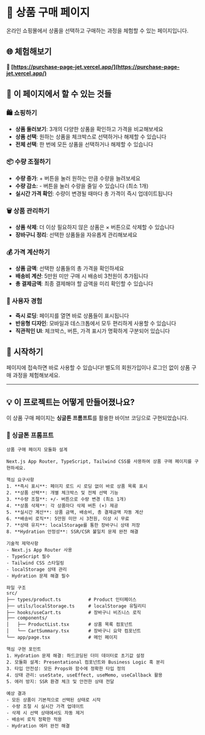 # 🛒 상품 구매 페이지

온라인 쇼핑몰에서 상품을 선택하고 구매하는 과정을 체험할 수 있는 페이지입니다.

## 🌐 체험해보기

**🔗 [https://purchase-page-jet.vercel.app/](https://purchase-page-jet.vercel.app/)**

## 🎯 이 페이지에서 할 수 있는 것들

### 🛍️ 쇼핑하기
- **상품 둘러보기**: 3개의 다양한 상품을 확인하고 가격을 비교해보세요
- **상품 선택**: 원하는 상품을 체크박스로 선택하거나 해제할 수 있습니다
- **전체 선택**: 한 번에 모든 상품을 선택하거나 해제할 수 있습니다

### 📦 수량 조절하기
- **수량 증가**: + 버튼을 눌러 원하는 만큼 수량을 늘려보세요
- **수량 감소**: - 버튼을 눌러 수량을 줄일 수 있습니다 (최소 1개)
- **실시간 가격 확인**: 수량이 변경될 때마다 총 가격이 즉시 업데이트됩니다

### 🗑️ 상품 관리하기
- **상품 삭제**: 더 이상 필요하지 않은 상품은 × 버튼으로 삭제할 수 있습니다
- **장바구니 정리**: 선택한 상품들을 자유롭게 관리해보세요

### 💰 가격 계산하기
- **상품 금액**: 선택한 상품들의 총 가격을 확인하세요
- **배송비 계산**: 5만원 미만 구매 시 배송비 3천원이 추가됩니다
- **총 결제금액**: 최종 결제해야 할 금액을 미리 확인할 수 있습니다

### 🎨 사용자 경험
- **즉시 로딩**: 페이지를 열면 바로 상품들이 표시됩니다
- **반응형 디자인**: 모바일과 데스크톱에서 모두 편리하게 사용할 수 있습니다
- **직관적인 UI**: 체크박스, 버튼, 가격 표시가 명확하게 구분되어 있습니다

## 🚀 시작하기

페이지에 접속하면 바로 사용할 수 있습니다! 별도의 회원가입이나 로그인 없이 상품 구매 과정을 체험해보세요.

---

## 💡 이 프로젝트는 어떻게 만들어졌나요?

이 상품 구매 페이지는 **싱글톤 프롬프트**를 활용한 바이브 코딩으로 구현되었습니다. 

### 🎯 싱글톤 프롬프트

```
상품 구매 페이지 모듈화 설계

Next.js App Router, TypeScript, Tailwind CSS를 사용하여 상품 구매 페이지를 구현하세요.

핵심 요구사항
1. **즉시 표시**: 페이지 로드 시 로딩 없이 바로 상품 목록 표시
2. **상품 선택**: 개별 체크박스 및 전체 선택 기능
3. **수량 조절**: +/- 버튼으로 수량 변경 (최소 1개)
4. **상품 삭제**: 각 상품마다 삭제 버튼 (×) 제공
5. **실시간 계산**: 상품 금액, 배송비, 총 결제금액 자동 계산
6. **배송비 로직**: 5만원 미만 시 3천원, 이상 시 무료
7. **상태 유지**: localStorage를 통한 장바구니 상태 저장
8. **Hydration 안정성**: SSR/CSR 불일치 문제 완전 해결

기술적 제약사항
- Next.js App Router 사용
- TypeScript 필수
- Tailwind CSS 스타일링
- localStorage 상태 관리
- Hydration 문제 해결 필수

파일 구조
src/
├── types/product.ts          # Product 인터페이스
├── utils/localStorage.ts     # localStorage 유틸리티
├── hooks/useCart.ts          # 장바구니 비즈니스 로직
├── components/
│   ├── ProductList.tsx       # 상품 목록 컴포넌트
│   └── CartSummary.tsx       # 장바구니 요약 컴포넌트
└── app/page.tsx              # 메인 페이지

핵심 구현 포인트
1. Hydration 문제 해결: 하드코딩된 더미 데이터로 초기값 설정
2. 모듈화 설계: Presentational 컴포넌트와 Business Logic 훅 분리
3. 타입 안전성: 모든 Props와 함수에 정확한 타입 정의
4. 상태 관리: useState, useEffect, useMemo, useCallback 활용
5. 에러 방지: SSR 환경 체크 및 안전한 상태 전달

예상 결과
- 모든 상품이 기본적으로 선택된 상태로 시작
- 수량 조절 시 실시간 가격 업데이트
- 삭제 시 선택 상태에서도 자동 제거
- 배송비 로직 정확한 적용
- Hydration 에러 완전 해결
```